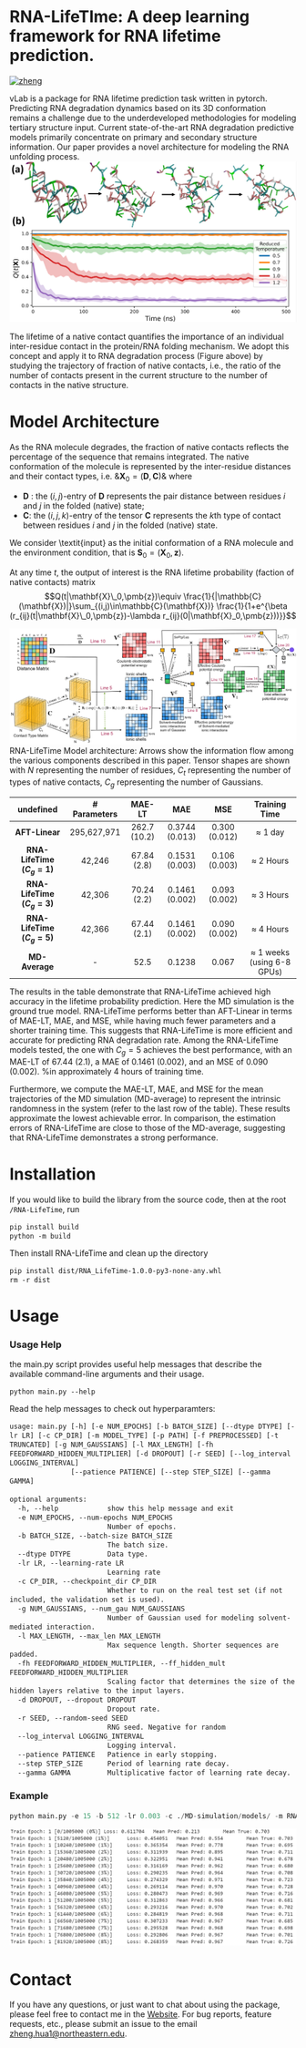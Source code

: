 RNA-LifeTIme: A deep learning framework for RNA lifetime prediction.
===========
[![zheng](https://img.shields.io/badge/Author-Zheng.H-yellow)](https://zhenghuazx.github.io/hua.zheng/)

vLab is a package for RNA lifetime prediction task written in pytorch. 
Predicting RNA degradation dynamics based on its 3D conformation remains a challenge due to the underdeveloped 
methodologies for modeling tertiary structure input. Current state-of-the-art RNA degradation predictive models 
primarily concentrate on primary and secondary structure information. Our paper provides a novel architecture for 
modeling the RNA unfolding process.
![](assets/degradtion_processing.png)

The lifetime of a native contact quantifies the importance of an individual inter-residue contact in the 
protein/RNA folding mechanism. We adopt this concept and apply it to RNA degradation process
(Figure above) by studying the trajectory of fraction of native contacts, i.e., the ratio of the number of 
contacts present in the current structure to the number of contacts in the native structure.


# Model Architecture


As the RNA molecule degrades, the fraction of native contacts reflects the percentage of the sequence that remains integrated.
The native conformation of the molecule is represented by the inter-residue distances and their contact types, i.e. 
&$\mathbf{X}_0=(\mathbf{D}, \mathbf{C})$&
where 
* $\mathbf{D}$ : the $(i,j)$-entry of $\mathbf{D}$ represents the pair distance between 
residues $i$ and $j$ in the folded (native) state; 
* $\mathbf{C}$: the $(i,j, k)$-entry of the tensor $\mathbf{C}$ represents the $k$th type of contact between residues $i$ and $j$ in the folded (native) state. 

We consider \textit{input} as the initial
conformation of a RNA molecule and the environment condition, that is $\mathbf{S}_0 = (\mathbf{X}_0, \pmb{z})$. 

At any time $t$, the output of interest is the RNA lifetime probability (faction of native contacts) matrix 
$$Q(t|\mathbf{X}\_0,\pmb{z})\equiv
    \frac{1}{|\mathbb{C}(\mathbf{X})|}\sum_{(i,j)\in\mathbb{C}(\mathbf{X})} \frac{1}{1+e^{\beta (r_{ij}(t|\mathbf{X}\_0,\pmb{z})-\lambda r_{ij}(0|\mathbf{X}_0,\pmb{z}))}}$$


![](assets/Network.png)
RNA-LifeTime Model architecture: Arrows show the information flow among the various components described in this paper. 
Tensor shapes are shown with $N$ representing the number of residues, $C_t$ representing the number of types of native contacts, $C_g$ representing the number of Gaussians.

|       **undefined**        | **\# Parameters** | **MAE-LT**   | **MAE**        | **MSE**       | **Training Time**                  |
|:--------------------------:|:-----------------:|:------------:|:--------------:|:-------------:|:----------------------------------:|
|       **AFT-Linear**       | 295,627,971       | 262.7 (10.2) | 0.3744 (0.013) | 0.300 (0.012) | $\approx$ 1 day                    |
| **RNA-LifeTime ($C_g=1$)** | 42,246            | 67.84 (2.8)  | 0.1531 (0.003) | 0.106 (0.003) | $\approx$ 2 Hours                  |
| **RNA-LifeTime ($C_g=3$)** | 42,306            | 70.24 (2.2)  | 0.1461 (0.002) | 0.093 (0.002) | $\approx$ 3 Hours                  |
| **RNA-LifeTime ($C_g=5$)** | 42,366            | 67.44 (2.1)  | 0.1461 (0.002) | 0.090 (0.002) | $\approx$ 4 Hours                  |
|       **MD-Average**       | -                 | 52.5         | 0.1238         | 0.067         | $\approx$ 1 weeks (using 6-8 GPUs) |

The results in the table demonstrate that RNA-LifeTime achieved high accuracy in the lifetime probability prediction. Here the MD simulation is the ground true model. RNA-LifeTime performs better than AFT-Linear in terms of MAE-LT, MAE, and MSE, while having much fewer parameters and a shorter training time. This suggests that RNA-LifeTime is more efficient and accurate for predicting RNA degradation rate. Among the RNA-LifeTime models tested, the one with $C_g=5$ achieves the best performance, with an MAE-LT of 67.44 (2.1), a MAE of 0.1461 (0.002), and an MSE of 0.090 (0.002).
%in approximately 4 hours of training time. 

Furthermore, we compute the MAE-LT, MAE, and MSE for the mean trajectories of the MD simulation (MD-average) to represent the intrinsic randomness in the system (refer to the last row of the table). These results approximate the lowest achievable error. In comparison, the estimation errors of RNA-LifeTime are close to those of the MD-average, suggesting that RNA-LifeTime demonstrates a strong performance.

Installation
======================================
If you would like to build the library from the source code, then at the root `/RNA-LifeTime`, run
```shell
pip install build
python -m build
```
Then install RNA-LifeTime and clean up the directory
```shell
pip install dist/RNA_LifeTime-1.0.0-py3-none-any.whl
rm -r dist
```
Usage
======================================
### Usage Help
the main.py script provides useful help messages that describe the available command-line arguments and their usage.
```shell
python main.py --help
```
Read the help messages to check out hyperparamters:
```shell
usage: main.py [-h] [-e NUM_EPOCHS] [-b BATCH_SIZE] [--dtype DTYPE] [-lr LR] [-c CP_DIR] [-m MODEL_TYPE] [-p PATH] [-f PREPROCESSED] [-t TRUNCATED] [-g NUM_GAUSSIANS] [-l MAX_LENGTH] [-fh FEEDFORWARD_HIDDEN_MULTIPLIER] [-d DROPOUT] [-r SEED] [--log_interval LOGGING_INTERVAL]
               [--patience PATIENCE] [--step STEP_SIZE] [--gamma GAMMA]

optional arguments:
  -h, --help            show this help message and exit
  -e NUM_EPOCHS, --num-epochs NUM_EPOCHS
                        Number of epochs.
  -b BATCH_SIZE, --batch-size BATCH_SIZE
                        The batch size.
  --dtype DTYPE         Data type.
  -lr LR, --learning-rate LR
                        Learning rate
  -c CP_DIR, --checkpoint_dir CP_DIR
                        Whether to run on the real test set (if not included, the validation set is used).
  -g NUM_GAUSSIANS, --num_gau NUM_GAUSSIANS
                        Number of Gaussian used for modeling solvent-mediated interaction.
  -l MAX_LENGTH, --max_len MAX_LENGTH
                        Max sequence length. Shorter sequences are padded.
  -fh FEEDFORWARD_HIDDEN_MULTIPLIER, --ff_hidden_mult FEEDFORWARD_HIDDEN_MULTIPLIER
                        Scaling factor that determines the size of the hidden layers relative to the input layers.
  -d DROPOUT, --dropout DROPOUT
                        Dropout rate.
  -r SEED, --random-seed SEED
                        RNG seed. Negative for random
  --log_interval LOGGING_INTERVAL
                        Logging interval.
  --patience PATIENCE   Patience in early stopping.
  --step STEP_SIZE      Period of learning rate decay.
  --gamma GAMMA         Multiplicative factor of learning rate decay.
```

### Example
```python
python main.py -e 15 -b 512 -lr 0.003 -c ./MD-simulation/models/ -m RNA-LifeTime -p ./MD-simulation/ -f False -g 3 -l 72 -t False -d 0.2 -r 1 --step 3 --gamma 0.3
```
![img.png](assets/training.png)

# Contact
If you have any questions, or just want to chat about using the package,
please feel free to contact me in the [Website](https://zhenghuazx.github.io/hua.zheng/).
For bug reports, feature requests, etc., please submit an issue to the email <zheng.hua1@northeastern.edu>.

